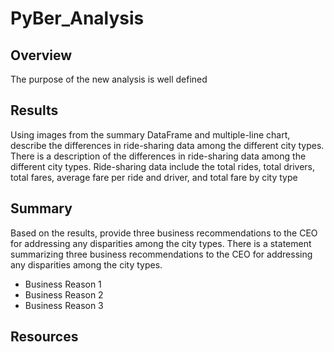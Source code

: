 # PyBer_Analysis
## Overview 
The purpose of the new analysis is well defined

## Results 
Using images from the summary DataFrame and multiple-line chart, describe the differences in ride-sharing data among the different city types.
There is a description of the differences in ride-sharing data among the different city types. Ride-sharing data include the total rides, total drivers, total fares, average fare per ride and driver, and total fare by city type

## Summary 
Based on the results, provide three business recommendations to the CEO for addressing any disparities among the city types.
There is a statement summarizing three business recommendations to the CEO for addressing any disparities among the city types.
- Business Reason 1
- Business Reason 2
- Business Reason 3

## Resources
